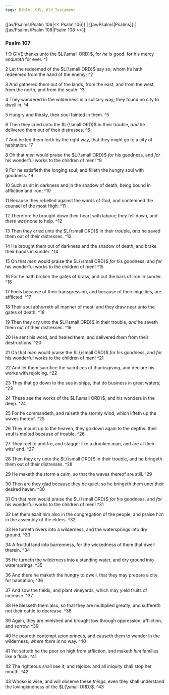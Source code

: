 ```yaml
---
tags: Bible, KJV, Old_Testament
---
```


[[av/Psalms/Psalm 106|<< Psalm 106]] | [[av/Psalms|Psalms]] | [[av/Psalms/Psalm 108|Psalm 108 >>]]

### Psalm 107

1 O GIVE thanks unto the $L{\small ORD}$, for _he_ _is_ good: for his mercy _endureth_ for ever. ^1

2 Let the redeemed of the $L{\small ORD}$ say _so_, whom he hath redeemed from the hand of the enemy; ^2

3 And gathered them out of the lands, from the east, and from the west, from the north, and from the south. ^3

4 They wandered in the wilderness in a solitary way; they found no city to dwell in. ^4

5 Hungry and thirsty, their soul fainted in them. ^5

6 Then they cried unto the $L{\small ORD}$ in their trouble, _and_ he delivered them out of their distresses. ^6

7 And he led them forth by the right way, that they might go to a city of habitation. ^7

8 Oh that _men_ would praise the $L{\small ORD}$ _for_ his goodness, and _for_ his wonderful works to the children of men! ^8

9 For he satisfieth the longing soul, and filleth the hungry soul with goodness. ^9

10 Such as sit in darkness and in the shadow of death, _being_ bound in affliction and iron; ^10

11 Because they rebelled against the words of God, and contemned the counsel of the most High: ^11

12 Therefore he brought down their heart with labour; they fell down, and _there_ _was_ none to help. ^12

13 Then they cried unto the $L{\small ORD}$ in their trouble, _and_ he saved them out of their distresses. ^13

14 He brought them out of darkness and the shadow of death, and brake their bands in sunder. ^14

15 Oh that _men_ would praise the $L{\small ORD}$ _for_ his goodness, and _for_ his wonderful works to the children of men! ^15

16 For he hath broken the gates of brass, and cut the bars of iron in sunder. ^16

17 Fools because of their transgression, and because of their iniquities, are afflicted. ^17

18 Their soul abhorreth all manner of meat; and they draw near unto the gates of death. ^18

19 Then they cry unto the $L{\small ORD}$ in their trouble, _and_ he saveth them out of their distresses. ^19

20 He sent his word, and healed them, and delivered _them_ from their destructions. ^20

21 Oh that _men_ would praise the $L{\small ORD}$ _for_ his goodness, and _for_ his wonderful works to the children of men! ^21

22 And let them sacrifice the sacrifices of thanksgiving, and declare his works with rejoicing. ^22

23 They that go down to the sea in ships, that do business in great waters; ^23

24 These see the works of the $L{\small ORD}$, and his wonders in the deep. ^24

25 For he commandeth, and raiseth the stormy wind, which lifteth up the waves thereof. ^25

26 They mount up to the heaven, they go down again to the depths: their soul is melted because of trouble. ^26

27 They reel to and fro, and stagger like a drunken man, and are at their wits' end. ^27

28 Then they cry unto the $L{\small ORD}$ in their trouble, and he bringeth them out of their distresses. ^28

29 He maketh the storm a calm, so that the waves thereof are still. ^29

30 Then are they glad because they be quiet; so he bringeth them unto their desired haven. ^30

31 Oh that _men_ would praise the $L{\small ORD}$ _for_ his goodness, and _for_ his wonderful works to the children of men! ^31

32 Let them exalt him also in the congregation of the people, and praise him in the assembly of the elders. ^32

33 He turneth rivers into a wilderness, and the watersprings into dry ground; ^33

34 A fruitful land into barrenness, for the wickedness of them that dwell therein. ^34

35 He turneth the wilderness into a standing water, and dry ground into watersprings. ^35

36 And there he maketh the hungry to dwell, that they may prepare a city for habitation; ^36

37 And sow the fields, and plant vineyards, which may yield fruits of increase. ^37

38 He blesseth them also, so that they are multiplied greatly; and suffereth not their cattle to decrease. ^38

39 Again, they are minished and brought low through oppression, affliction, and sorrow. ^39

40 He poureth contempt upon princes, and causeth them to wander in the wilderness, _where_ _there_ _is_ no way. ^40

41 Yet setteth he the poor on high from affliction, and maketh _him_ families like a flock. ^41

42 The righteous shall see _it_, and rejoice: and all iniquity shall stop her mouth. ^42

43 Whoso _is_ wise, and will observe these _things_, even they shall understand the lovingkindness of the $L{\small ORD}$. ^43
